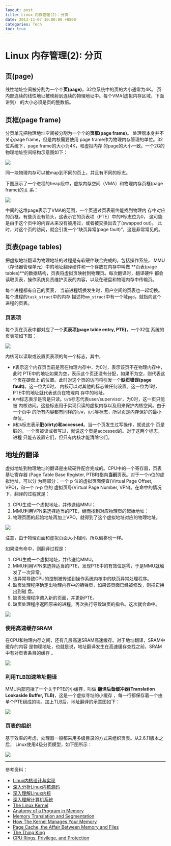 ```yaml
---
layout: post
title: Linux 内存管理(2)：分页
date: 2013-11-07 10:00:00 +0800
categories: Tech
toc: true
---
```


# Linux 内存管理(2): 分页

## 页(page)

线性地址空间被分割为一个个**页(page)**，32位系统中的页的大小通常为4K。
页内部连续的线性地址被映射到连续的物理地址中。每个VMA(虚拟内存区域，下面讲到）
的大小必须是页的整数倍。

## 页框(page frame)

分页单元把物理地址空间被分割为一个个的**页框(page frame)**。
处理器本身并不关心page frame，但是内核需要使用
page frame作为物理内存管理的单位。32位系统下，page frame的大小为4K，和虚拟内存
的page的大小一致。一个2G的物理地址空间结构示意图如下：

![](/assets/physicalAddressSpace.png)

同一块物理内存可以被map到不同的页上，并且有不同的标志。

下图展示了一个进程的heap段中，虚拟内存空间（VMA）和物理内存页框(page frame)的关
系：

![](/assets/heapMapped.png)

中间的这堆page表示了VMA的范围，一个页通过页表最终能找到物理内
存中对应的页框。有些页没有箭头，这表示它的页表项（PTE）中的`P`标志位为0，
这可能是由于这个页中的内容从来没有被用过，或者被交换出去了(swapped out)。
此时，对这个页的访问，就会引发一个“缺页异常(page fault)”，这是非常常见的。

## 页表(page tables)

把虚拟地址翻译为物理地址的过程是有软硬件联合完成的。包括操作系统，
MMU（存储器管理单元）中的地址翻译硬件和一个存放在内存中叫做
**页表(page tables)**的数据结构，页表将虚拟页映射到物理页。每次翻译时，翻译硬件
都会读取页表，操作系统负责维护页表的内容，以及在硬盘和物理内存中传输页。

每个进程都有自己的页表，
当前进程切换发生时，用户空间的页表也一起切换。每个进程的`task_struct`中的内存
描述符`mm_struct`中有一个域`pgd`，就指向这个进程的页表。

### 页表项

每个页在页表中都对应了一个**页表项(page table entry, PTE)**，一个32位
系统的页表项如下图：

![](/assets/x86PageTableEntry4KB.png)

内核可以读取或设置页表项的每一个标志，其中，

*   `P`表示这个内存页当前是否在物理内存中，为0时，表示该页不在物理内存中，此时
    PTE中的地址如果为空，表示这个页还没有分配，如果不为空，则代表这个页在硬盘上
    的位置。此时对这个页的访问将引发一个**缺页错误(page fault)**。这一位为0时，
    内核可以对其他的标志做任何设置。这一位为1时，PTE中的地址就代表该页在物理内
    存中的地址。
*   `R/W`标志表示是否是只读。`U/S`标志代表user/supervisor，为0时，这一页只能被
    内核访问。这些标志用于实现只读的虚拟内存以及用来保护内核空间。由于一个页中
    的所有内容都有同样的`R/W`，`U/S`等标志，所以页是内存保护的最小单位。
*   `D`和`A`标志表示**脏(dirty)**和**accessed**。当一个页发生过写操作，就说这个
    页是脏的，一个页被读或者写过，就说这个页是accessed的。对于这两个标志，进程
    只能去设置它们，但只有内核才能清除它们。


## 地址的翻译

虚拟地址到物理地址的翻译是由软硬件配合完成的。CPU中的一个寄存器，页表基址寄存器
(Page Table Base Register, PTBR)指向**当前**页表。对于一个n位的虚拟地址，可以分
为两部分：一个 p 位的虚拟页面便宜(Virtual Page Offset, VPO)，和一个 n-p 位的
虚拟页号(Virtual Page Number, VPN)。在命中的情况下，翻译的过程就是：

1. CPU生成一个虚拟地址，并传送给MMU；
2. MMU利用VPN来选择适当的PTE，继而找到对应物理页的起始地址；
3. 物理页面的起始地址再加上VPO，就得到了这个虚拟地址对应的物理地址。

![](/assets/mm_02_page_page_hit.jpg)

注意，由于物理页面和虚拟页面大小相同，所以偏移也一样。

如果没有命中，则翻译过程是：

1. CPU生成一个虚拟地址，并传送给MMU。
2. MMU利用VPN来选择适当的PTE，发现PTE中的有效位是零，于是MMU就触发了一次异常。
3. 该异常导致CPU的控制被传递到操作系统内核中的缺页异常处理程序。
4. 缺页处理程序确定出物理内存中的牺牲页，如果该页面已经被修改，则把它换出到磁
盘。
5. 缺页处理程序调入新的页面，并更新PTE。
6. 缺页处理程序返回原来的进程，再次执行导致缺页的指令。这次就会命中。

![](/assets/mm_02_page_page_not_hit.jpg)


### 使用高速缓存SRAM

在CPU和物理内存之间，还有几层高速SRAM高速缓存。对于地址翻译，SRAM中缓存的内容
是物理地址，也就是说，地址翻译发生在高速缓存查找之前，SRAM中有对页表条目的缓存
。

![](/assets/mm_02_page_page_and_sram.jpg)

### 利用TLB加速地址翻译

MMU内部包括了一个关于PTE的小缓存，叫做
**翻译后备缓冲器(Translation Lookaside Buffer, TLB)**，这是一个虚拟寻址的小缓存
，每一行都保存着一个由单个PTE组成的块。加上TLB后，地址翻译的示意图如下：

![](/assets/mm_02_page_page_and_tlb.jpg)

### 页表的组织

基于效率的考虑，处理器一般都采用多级目录的方式来组织页表。从2.6.11版本之后，
Linux使用4级分页模型，如下图所示：

![](/assets/LinuxPagingModel.jpg)


----

参考资料：

* [Linux内核设计与实现](http://book.douban.com/subject/6097773/)
* [深入分析Linux内核源码](http://oss.org.cn/kernel-book/ch06/6.3.1.htm)
* [深入理解Linux内核](http://book.douban.com/subject/2287506/)
* [深入理解计算机系统](http://book.douban.com/subject/5333562/)
* [The Linux Kernel](http://www.win.tue.nl/~aeb/linux/lk/lk.html)
* [Anatomy of a Program in Memory](http://duartes.org/gustavo/blog/post/anatomy-of-a-program-in-memory)
* [Memory Translation and Segmentation](http://duartes.org/gustavo/blog/post/memory-translation-and-segmentation)
* [How The Kernel Manages Your Memory](http://duartes.org/gustavo/blog/post/how-the-kernel-manages-your-memory)
* [Page Cache, the Affair Between Memory and Files](http://duartes.org/gustavo/blog/category/linux)
* [The Thing King](http://duartes.org/gustavo/blog/post/the-thing-king)
* [CPU Rings, Privilege, and Protection](http://duartes.org/gustavo/blog/post/cpu-rings-privilege-and-protection)
